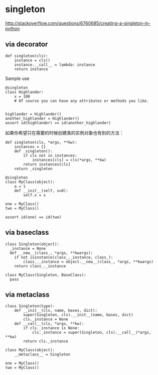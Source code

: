 # singleton
http://stackoverflow.com/questions/6760685/creating-a-singleton-in-python

## via decorator

    def singleton(cls):
        instance = cls()
        instance.__call__ = lambda: instance
        return instance

Sample use

    @singleton
    class Highlander:
        x = 100
        # Of course you can have any attributes or methods you like.


    highlander = Highlander()
    another_highlander = Highlander()
    assert id(highlander) == id(another_highlander)

如果你希望只在需要的时候创建类的实例对象也有别的方法：

    def singleton(cls, *args, **kw):
        instances = {}
        def _singleton():
            if cls not in instances:
                instances[cls] = cls(*args, **kw)
            return instances[cls]
        return _singleton

    @singleton
    class MyClass(object):
        a = 1
        def __init__(self, x=0):
            self.x = x

    one = MyClass()
    two = MyClass()

    assert id(one) == id(two)

## via baseclass

    class Singleton(object):
      _instance = None
      def __new__(class_, *args, **kwargs):
        if not isinstance(class_._instance, class_):
            class_._instance = object.__new__(class_, *args, **kwargs)
        return class_._instance

    class MyClass(Singleton, BaseClass):
      pass

## via metaclass

    class Singleton(type):
        def __init__(cls, name, bases, dict):
            super(Singleton, cls).__init__(name, bases, dict)
            cls._instance = None
        def __call__(cls, *args, **kw):
            if cls._instance is None:
                cls._instance = super(Singleton, cls).__call__(*args, **kw)
            return cls._instance

    class MyClass(object):
        __metaclass__ = Singleton

    one = MyClass()
    two = MyClass()
